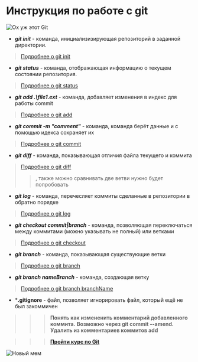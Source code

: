 # Инструкция по работе с git 

![Ох уж этот Git](/MGit.jfif)

* ***git init*** - команда, инициализизирующая репозиторий в заданной директории.
>[Подробнее о git init](https://git-scm.com/docs/git-init)

* ***git status*** - команда, отображающая информацию о текущем состоянии репозитория.
>[Подробнее о git status](https://git-scm.com/docs/git-status)

* ***git add .\file1.ext*** - команда, добавляет изменения в индекс для работы commit
>[Подробнее о git add](https://git-scm.com/docs/git-add)

* ***git commit -m "comment"*** - команда, команда берёт данные и с помощью идекса сохраняет их 
>[Подробнее о git commit](https://git-scm.com/docs/git-commit)

* ***git diff*** - команда, показывающая отличия файла текущего и коммита
>[Подробнее о git diff](https://git-scm.com/docs/git-diff)
>>, также можно сравнивать две ветви нужно будет попробовать

* ***git log*** - команда, перечесляет коммиты сделанные в репозитории в обратно порядке
>[Подробнее о git log](https://git-scm.com/docs/git-log)

* ***git checkout commit|branch*** - команда, позволяющая переключаться между коммитами (можно указывать не полный) или ветками
>[Подробнее о git checkout](https://git-scm.com/docs/git-checkout)

* ***git branch*** - команда, показывающая существующие ветки
>[Подробнее о git branch](https://git-scm.com/docs/git-branch)

* ***git branch nameBranch*** - команда, создающая ветку
>[Подробнее о git branch branchName](https://git-scm.com/docs/git-branch)

* ***.gitignore** - файл, позволяет игнорировать файл, который ещё не был закоммичен

>>>**Понять как измененить комментарий добавленного коммита.**
>>>**Возможно через git commit --amend.**
>>>**Удалить из комментариев коммитов add**

>>> **[Пройти курс по Git](https://gb.ru/courses/1117)**

![Новый мем](/MMaster.bmp)
